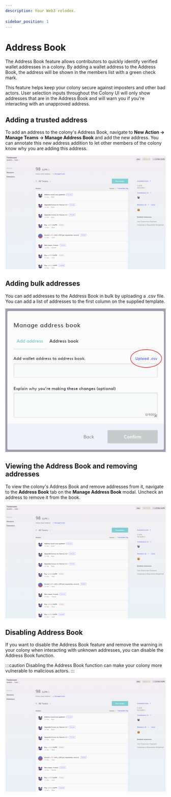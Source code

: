 ```yaml
---
description: Your Web3 rolodex.

sidebar_position: 1
---
```


# Address Book

The Address Book feature allows contributors to quickly identify verified wallet addresses in a colony. By adding a wallet address to the Address Book, the address will be shown in the members list with a green check mark. 

This feature helps keep your colony secure against imposters and other bad actors. User selection inputs throughout the Colony UI will only show addresses that are in the Address Book and will warn you if you're interacting with an unapproved address.

## Adding a trusted address

To add an address to the colony's Address Book, navigate to **New Action -> Manage Teams -> Manage Address Book** and add the new address. You can annotate this new address addition to let other members of the colony know why you are adding this address.

![Add an Address](../assets/add-address.gif)

## Adding bulk addresses

You can add addresses to the Address Book in bulk by uploading a .csv file. You can add a list of addresses to the first column on the supplied template.

![Add an Address via CSV](../assets/uploadcsvaddress.png)

## Viewing the Address Book and removing addresses

To view the colony's Address Book and remove addresses from it, navigate to the **Address Book** tab on the **Manage Address Book** modal. Uncheck an address to remove it from the book.  

![Add an Address via CSV](../assets/remove-address.gif)

## Disabling Address Book

If you want to disable the Address Book feature and remove the warning in your colony when interacting with unknown addresses, you can disable the Address Book function.

:::caution
Disabling the Address Book function can make your colony more vulnerable to malicious actors.
:::

![Disable addressbook](../assets/disable-address-book.gif)